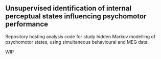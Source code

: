 ## Unsupervised identification of internal perceptual states influencing psychomotor performance

Repository hosting analysis code for study hidden Markov modelling of psychomotor states, using simultaneous behavioural and MEG data.

WIP
